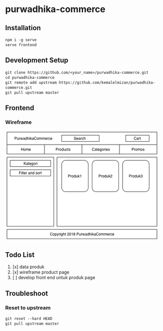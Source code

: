 # purwadhika-commerce

## Installation
```
npm i -g serve
serve frontend
```

## Development Setup
```
git clone https://github.com/<your_name>/purwadhika-commerce.git
cd purwadhika-commerce
git remote add upstream https://github.com/kemalelmizan/purwadhika-commerce.git
git pull upstream master
```

## Frontend

### Wireframe
[![Wireframe](./docs/wireframe1.png)](./docs/wireframe1.png)

## Todo List

1. [x] data produk
1. [x] wireframe product page
1. [ ] develop front end untuk produk page

## Troubleshoot

### Reset to upstream

```
git reset --hard HEAD
git pull upstream master
```